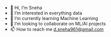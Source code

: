 - 👋 Hi, I’m Sneha
- 👀 I’m interested in everything data
- 🌱 I’m currently learning Machine Learning
- 💞️ I’m looking to collaborate on ML/AI projects
- 📫 How to reach me d.sneha961@gmail.com

<!---
sneha961/sneha961 is a ✨ special ✨ repository because its `README.md` (this file) appears on your GitHub profile.
You can click the Preview link to take a look at your changes.
--->
